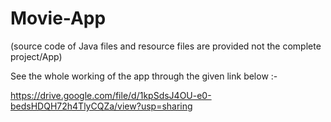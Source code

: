 # Movie-App 

(source code of Java files and resource files are provided not the complete project/App)

 See the whole working of the app through the given link below :-
 
 https://drive.google.com/file/d/1kpSdsJ4OU-e0-bedsHDQH72h4TlyCQZa/view?usp=sharing
